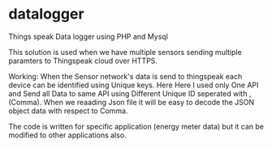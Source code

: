 # datalogger
Things speak Data logger using PHP and Mysql


This solution is used when we have multiple sensors sending multiple paramters to Thingspeak cloud over HTTPS. 

Working: 
When the Sensor network's data is send to thingspeak each device can be identified using Unique keys. Here 
Here I used only One API and Send all Data to same API using Different Unique ID seperated with ,(Comma). When we reaading Json file it will be easy to decode the JSON object data with respect to Comma. 

The code is written for specific application (energy meter data) but it can be modified to other applications also.
